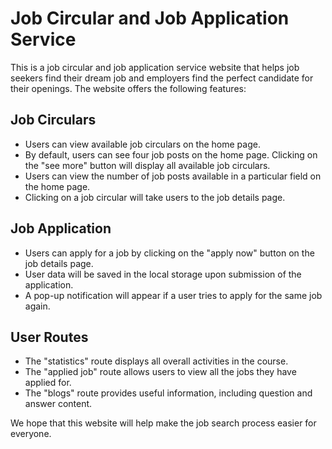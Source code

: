 # Job Circular and Job Application Service

This is a job circular and job application service website that helps job seekers find their dream job and employers find the perfect candidate for their openings. The website offers the following features:

## Job Circulars
- Users can view available job circulars on the home page.
- By default, users can see four job posts on the home page. Clicking on the "see more" button will display all available job circulars.
- Users can view the number of job posts available in a particular field on the home page.
- Clicking on a job circular will take users to the job details page.

## Job Application
- Users can apply for a job by clicking on the "apply now" button on the job details page.
- User data will be saved in the local storage upon submission of the application.
- A pop-up notification will appear if a user tries to apply for the same job again.

## User Routes
- The "statistics" route displays all overall activities in the course.
- The "applied job" route allows users to view all the jobs they have applied for.
- The "blogs" route provides useful information, including question and answer content.

We hope that this website will help make the job search process easier for everyone.
